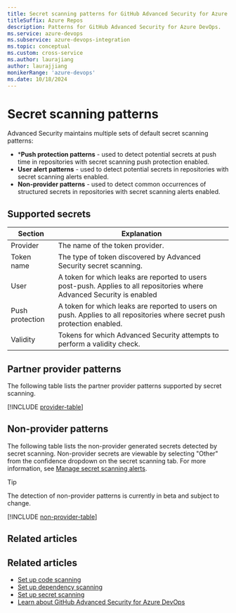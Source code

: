 ```yaml
---
title: Secret scanning patterns for GitHub Advanced Security for Azure DevOps 
titleSuffix: Azure Repos
description: Patterns for GitHub Advanced Security for Azure DevOps.
ms.service: azure-devops
ms.subservice: azure-devops-integration
ms.topic: conceptual
ms.custom: cross-service
ms.author: laurajiang
author: laurajjiang
monikerRange: 'azure-devops'
ms.date: 10/18/2024
---
```


# Secret scanning patterns

Advanced Security maintains multiple sets of default secret scanning patterns: 

* ***Push protection patterns** - used to detect potential secrets at push time in repositories with secret scanning push protection enabled.
* **User alert patterns** - used to detect potential secrets in repositories with secret scanning alerts enabled.
* **Non-provider patterns** - used to detect common occurrences of structured secrets in repositories with secret scanning alerts enabled.

## Supported secrets 

| Section  | Explanation  |
|---|---|
|  Provider | The name of the token provider. |
| Token name | The type of token discovered by Advanced Security secret scanning. |
| User | A token for which leaks are reported to users post-push. Applies to all repositories where Advanced Security is enabled |
| Push protection | A token for which leaks are reported to users on push. Applies to all repositories where secret push protection enabled. |
| Validity | Tokens for which Advanced Security attempts to perform a validity check. |

## Partner provider patterns

The following table lists the partner provider patterns supported by secret scanning. 

[!INCLUDE [provider-table](includes/provider-table.md)]

## Non-provider patterns

The following table lists the non-provider generated secrets detected by secret scanning. Non-provider secrets are viewable by selecting "Other" from the confidence dropdown on the secret scanning tab. For more information, see [Manage secret scanning alerts](github-advanced-security-secret-scanning.md#manage-secret-scanning-alerts).

> [!TIP]
> The detection of non-provider patterns is currently in beta and subject to change.

[!INCLUDE [non-provider-table](includes/non-provider-table.md)]  

## Related articles

## Related articles

- [Set up code scanning](github-advanced-security-code-scanning.md)
- [Set up dependency scanning](github-advanced-security-dependency-scanning.md)
- [Set up secret scanning](github-advanced-security-secret-scanning.md)
- [Learn about GitHub Advanced Security for Azure DevOps](github-advanced-security-security-overview.md)

